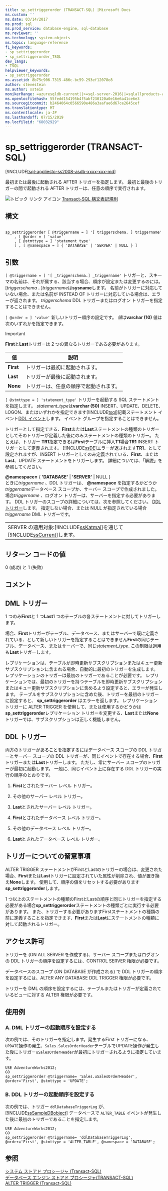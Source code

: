 ```yaml
---
title: sp_settriggerorder (TRANSACT-SQL) |Microsoft Docs
ms.custom: ''
ms.date: 03/14/2017
ms.prod: sql
ms.prod_service: database-engine, sql-database
ms.reviewer: ''
ms.technology: system-objects
ms.topic: language-reference
f1_keywords:
- sp_settriggerorder
- sp_settriggerorder_TSQL
dev_langs:
- TSQL
helpviewer_keywords:
- sp_settriggerorder
ms.assetid: 8b75c906-7315-486c-bc59-293ef12078e8
author: stevestein
ms.author: sstein
monikerRange: =azuresqldb-current||>=sql-server-2016||=sqlallproducts-allversions||>=sql-server-linux-2017||=azuresqldb-mi-current
ms.openlocfilehash: 55fedd154195b4f5abf230120a0e16e6a41ce6e3
ms.sourcegitcommit: b2464064c0566590e486a3aafae6d67ce2645cef
ms.translationtype: MT
ms.contentlocale: ja-JP
ms.lasthandoff: 07/15/2019
ms.locfileid: "68032929"
---
```

# <a name="sp_settriggerorder-transact-sql"></a>sp_settriggerorder (TRANSACT-SQL)
[!INCLUDE[tsql-appliesto-ss2008-asdb-xxxx-xxx-md](../../includes/tsql-appliesto-ss2008-asdb-xxxx-xxx-md.md)]

  最初または最後に起動される AFTER トリガーを指定します。 最初と最後のトリガーの間で起動される AFTER トリガーは、任意の順序で実行されます。  
  
 ![トピック リンク アイコン](../../database-engine/configure-windows/media/topic-link.gif "トピック リンク アイコン") [Transact-SQL 構文表記規則](../../t-sql/language-elements/transact-sql-syntax-conventions-transact-sql.md)  
  
## <a name="syntax"></a>構文  
  
```  
  
sp_settriggerorder [ @triggername = ] '[ triggerschema. ] triggername'   
    , [ @order = ] 'value'   
    , [ @stmttype = ] 'statement_type'   
    [ , [ @namespace = ] { 'DATABASE' | 'SERVER' | NULL } ]  
```  
  
## <a name="arguments"></a>引数  
`[ @triggername = ] '[ _triggerschema.] _triggername'` トリガーと、スキーマの名前は、それが属する、該当する場合、順序が設定または変更するのには。 [_triggerschema_ **.** ]*triggername*は**sysname**します。 名前がトリガーに対応していない場合、または名前が INSTEAD OF トリガーに対応している場合は、エラーが返されます。 *triggerschema* DDL トリガーまたはログオン トリガーを指定することはできません。  
  
`[ @order = ] 'value'` 新しいトリガー順序の設定です。 *値*は**varchar (10)** 値は次のいずれかを指定できます。  
  
> [!IMPORTANT]  
>  **First**と**Last**トリガーは 2 つの異なるトリガーである必要があります。  
  
|値|説明|  
|-----------|-----------------|  
|**First**|トリガーは最初に起動されます。|  
|**Last**|トリガーが最後に起動されます。|  
|**None**|トリガーは、任意の順序で起動されます。|  
  
`[ @stmttype = ] 'statement_type'` トリガーを起動する SQL ステートメントを指定します。 *statement_type*は**varchar (50)** INSERT、UPDATE、DELETE、LOGON、またはいずれかを指定できます[!INCLUDE[tsql](../../includes/tsql-md.md)]記載ステートメント イベント[DDL イベント](../../relational-databases/triggers/ddl-events.md)します。 イベント グループを指定することはできません。  
  
 トリガーとして指定できる、**First**または**Last**ステートメントの種類のトリガーとしてそのトリガーが定義した後にのみステートメントの種類のトリガー。 たとえば、トリガー **TR1**指定できるは**First**テーブルに挿入**T1**場合**TR1** INSERT トリガーとして定義されます。 [!INCLUDE[ssDE](../../includes/ssde-md.md)]エラーが返されます**TR1**、として設定されますが、INSERT トリガーとしてのみ定義されている、**First**、または**Last**、UPDATE ステートメントをトリガーします。 詳細については、「解説」を参照してください。  
  
 **@namespace=** { **'DATABASE'**  |  **'SERVER'** | NULL }  
 ときに*triggername* 、DDL トリガーは、 **@namespace** を指定するかどうか*triggername*データベース スコープか、サーバー スコープで作成されました。 場合*triggername* 、ログオン トリガーは、サーバーを指定する必要があります。 DDL トリガーのスコープの詳細については、次を参照してください。 [DDL トリガー](../../relational-databases/triggers/ddl-triggers.md)します。 指定しない場合、または NULL が指定されている場合*triggername* DML トリガーです。  
  
||  
|-|  
|SERVER の適用対象:[!INCLUDE[ssKatmai](../../includes/sskatmai-md.md)]を通じて[!INCLUDE[ssCurrent](../../includes/sscurrent-md.md)]します。|  
  
## <a name="return-code-values"></a>リターン コードの値  
 0 (成功) と 1 (失敗)  
  
## <a name="remarks"></a>コメント  
  
## <a name="dml-triggers"></a>DML トリガー  
 1 つのみ**First**と 1 つ**Last**1 つのテーブルの各ステートメントに対してトリガーします。  
  
 場合、**First**トリガーがテーブル、データベース、またはサーバーで既に定義されている、として新しいトリガーを指定することはできません**First**の同じテーブル、データベース、またはサーバーで、同じ*statement_type*. この制限は適用も**Last**トリガーします。  
  
 レプリケーションは、テーブルが即時更新サブスクリプションまたはキュー更新サブスクリプションに含まれる場合、自動的に最初のトリガーを生成します。 レプリケーションのトリガーは最初のトリガーであることが必要です。 レプリケーションでは、最初のトリガーを持つテーブルを即時更新サブスクリプションまたはキュー更新サブスクリプションに含めるよう設定すると、エラーが発生します。 テーブルをサブスクリプションに含めた後、トリガーを最初のトリガーに設定すると、 **sp_settriggerorder** はエラーを返します。 レプリケーション トリガーに ALTER TRIGGER を使用して、または使用するかどうかは**sp_settriggerorder**レプリケーション トリガーを変更する、**Last**または**None**トリガーでは、サブスクリプションは正しく機能しません。  
  
## <a name="ddl-triggers"></a>DDL トリガー  
 両方のトリガーがあることを指定するにはデータベース スコープの DDL トリガーとサーバー スコープの DDL トリガーが、同じイベントで存在する場合、**First**トリガーまたは**Last**トリガーします。 ただし、常にサーバー スコープのトリガーが最初に起動します。 一般に、同じイベント上に存在する DDL トリガーの実行の順序のとおりです。  
  
1.  **First**とされたサーバー レベル トリガー。  
  
2.  その他のサーバー レベル トリガー。  
  
3.  **Last**とされたサーバー レベル トリガー。
  
4.  **First**とされたデータベース レベル トリガー。 
  
5.  その他のデータベース レベル トリガー。  
  
6.  **Last**とされたデータベース レベル トリガー。  
  
## <a name="general-trigger-considerations"></a>トリガーについての留意事項  
 ALTER TRIGGER ステートメントがFirstとLastのトリガーの場合は、変更された場合、**First**または**Last**トリガーに設定されていた属性が削除され、値が置き換え**None**します。 使用して、順序の値をリセットする必要があります**sp_settriggerorder**します。  
  
 1 つ以上のステートメントの種類のFirstとLastの順序と同じトリガーを指定する必要がある場合**sp_settriggerorder**ステートメントの種類ごとに実行する必要があります。 また、トリガーする必要がありますFirstステートメントの種類の前に定義することを指定できます、**First**または**Last**にステートメントの種類に対して起動されるトリガー。  
  
## <a name="permissions"></a>アクセス許可  
 トリガーを (ON ALL SERVER を作成する)、サーバー スコープまたはログオンの DDL トリガーの順序を設定するには、CONTROL SERVER 権限が必要です。  
  
 データベースのスコープ (ON DATABASE が作成される) で DDL トリガーの順序を設定するには、ALTER ANY DATABASE DDL TRIGGER 権限が必要です。  
  
 トリガーを DML の順序を設定するには、テーブルまたはトリガーが定義されているビューに対する ALTER 権限が必要です。  
  
## <a name="examples"></a>使用例  
  
### <a name="a-setting-the-firing-order-for-a-dml-trigger"></a>A. DML トリガーの起動順序を設定する  
 次の例では、そのトリガーを指定します。発生するFirst トリガーになる、`UPDATE`操作の発生、`Sales.SalesOrderHeader`テーブルでUPDATE操作が発生した後にトリガー`uSalesOrderHeader`が最初にトリガーされるように指定しています。
  
```  
USE AdventureWorks2012;  
GO  
sp_settriggerorder @triggername= 'Sales.uSalesOrderHeader', @order='First', @stmttype = 'UPDATE';  
```  
  
### <a name="b-setting-the-firing-order-for-a-ddl-trigger"></a>B. DDL トリガーの起動順序を設定する  
 次の例では、トリガー `ddlDatabaseTriggerLog` が、[!INCLUDE[ssSampleDBobject](../../includes/sssampledbobject-md.md)] データベースで `ALTER_TABLE` イベントが発生した後に最初のトリガーであることを指定します。
  
```  
USE AdventureWorks2012;  
GO  
sp_settriggerorder @triggername= 'ddlDatabaseTriggerLog', @order='First', @stmttype = 'ALTER_TABLE', @namespace = 'DATABASE';  
```  
  
## <a name="see-also"></a>参照  
 [システム ストアド プロシージャ &#40;Transact-SQL&#41;](../../relational-databases/system-stored-procedures/system-stored-procedures-transact-sql.md)   
 [データベース エンジン ストアド プロシージャ&#40;TRANSACT-SQL&#41;](../../relational-databases/system-stored-procedures/database-engine-stored-procedures-transact-sql.md)   
 [ALTER TRIGGER &#40;Transact-SQL&#41;](../../t-sql/statements/alter-trigger-transact-sql.md)  
  
  
